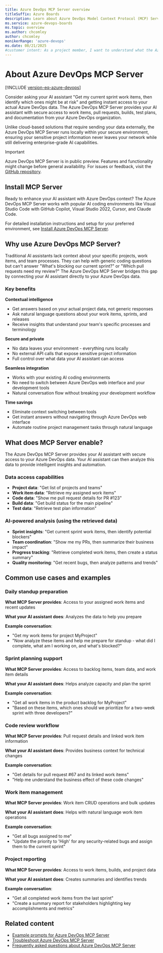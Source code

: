 ```yaml
---
title: Azure DevOps MCP Server overview
titleSuffix: Azure Boards
description: Learn about Azure DevOps Model Context Protocol (MCP) Server, which enhances your AI assistant with real-time Azure DevOps context for smarter, more accurate project insights and decision-making capabilities.
ms.service: azure-devops-boards
ms.topic: overview
ms.author: chcomley
author: chcomley
monikerRange: 'azure-devops'
ms.date: 08/21/2025
#customer intent: As a project member, I want to understand what the Azure DevOps MCP Server is and how it can enhance my AI assistant with real-time Azure DevOps context to improve my productivity and decision-making.
---
```


# About Azure DevOps MCP Server

[!INCLUDE [version-eq-azure-devops](../includes/version-eq-azure-devops.md)]

Consider asking your AI assistant "Get my current sprint work items, then identify which ones might be at risk" and getting instant access to your actual Azure DevOps data. The Azure DevOps MCP Server provides your AI assistant with secure access to work items, pull requests, builds, test plans, and documentation from your Azure DevOps organization.

Unlike cloud-based solutions that require sending your data externally, the Azure DevOps MCP Server runs locally within your secure environment, ensuring your sensitive project information never leaves your network while still delivering enterprise-grade AI capabilities.

> [!IMPORTANT]
> Azure DevOps MCP Server is in public preview. Features and functionality might change before general availability. For issues or feedback, visit the [GitHub repository](https://github.com/microsoft/azure-devops-mcp).

## Install MCP Server

Ready to enhance your AI assistant with Azure DevOps context? The Azure DevOps MCP Server works with popular AI coding environments like Visual Studio Code with GitHub Copilot, Visual Studio 2022, Cursor, and Claude Code.

For detailed installation instructions and setup for your preferred environment, see [Install Azure DevOps MCP Server](https://github.com/microsoft/azure-devops-mcp/blob/main/docs/GETTINGSTARTED.md).

## Why use Azure DevOps MCP Server?

Traditional AI assistants lack context about your specific projects, work items, and team processes. They can help with generic coding questions but can't answer "What's blocking our current sprint?" or "Which pull requests need my review?" The Azure DevOps MCP Server bridges this gap by connecting your AI assistant directly to your Azure DevOps data.

### Key benefits

**Contextual intelligence**
- Get answers based on your actual project data, not generic responses
- Ask natural language questions about your work items, sprints, and releases
- Receive insights that understand your team's specific processes and terminology

**Secure and private**
- No data leaves your environment - everything runs locally
- No external API calls that expose sensitive project information
- Full control over what data your AI assistant can access

**Seamless integration**
- Works with your existing AI coding environments
- No need to switch between Azure DevOps web interface and your development tools
- Natural conversation flow without breaking your development workflow

**Time savings**
- Eliminate context switching between tools
- Get instant answers without navigating through Azure DevOps web interface
- Automate routine project management tasks through natural language

## What does MCP Server enable?

The Azure DevOps MCP Server provides your AI assistant with secure access to your Azure DevOps data. Your AI assistant can then analyze this data to provide intelligent insights and automation.

### Data access capabilities
- **Project data**: "Get list of projects and teams"
- **Work item data**: "Retrieve my assigned work items"
- **Code data**: "Show me pull request details for PR #123"
- **Build data**: "Get build status for the main pipeline"
- **Test data**: "Retrieve test plan information"

### AI-powered analysis (using the retrieved data)
- **Sprint insights**: "Get current sprint work items, then identify potential blockers"
- **Team coordination**: "Show me my PRs, then summarize their business impact"
- **Progress tracking**: "Retrieve completed work items, then create a status summary"
- **Quality monitoring**: "Get recent bugs, then analyze patterns and trends"
## Common use cases and examples

### Daily standup preparation

**What MCP Server provides**: Access to your assigned work items and recent updates

**What your AI assistant does**: Analyzes the data to help you prepare

**Example conversation**:
- "Get my work items for project MyProject"
- "Now analyze these items and help me prepare for standup - what did I complete, what am I working on, and what's blocked?"

### Sprint planning support

**What MCP Server provides**: Access to backlog items, team data, and work item details

**What your AI assistant does**: Helps analyze capacity and plan the sprint

**Example conversation**:
- "Get all work items in the product backlog for MyProject"
- "Based on these items, which ones should we prioritize for a two-week sprint with three developers?"

### Code review workflow

**What MCP Server provides**: Pull request details and linked work item information

**What your AI assistant does**: Provides business context for technical changes

**Example conversation**:
- "Get details for pull request #67 and its linked work items"
- "Help me understand the business effect of these code changes"

### Work item management

**What MCP Server provides**: Work item CRUD operations and bulk updates

**What your AI assistant does**: Helps with natural language work item operations

**Example conversation**:
- "Get all bugs assigned to me"
- "Update the priority to 'High' for any security-related bugs and assign them to the current sprint"

### Project reporting

**What MCP Server provides**: Access to work items, builds, and project data

**What your AI assistant does**: Creates summaries and identifies trends

**Example conversation**:
- "Get all completed work items from the last sprint"
- "Create a summary report for stakeholders highlighting key accomplishments and metrics"

## Related content

- [Example prompts for Azure DevOps MCP Server](https://github.com/microsoft/azure-devops-mcp/blob/main/docs/EXAMPLES.md)
- [Troubleshoot Azure DevOps MCP Server](https://github.com/microsoft/azure-devops-mcp/blob/main/docs/TROUBLESHOOTING.md)
- [Frequently asked questions about Azure DevOps MCP Server](https://github.com/microsoft/azure-devops-mcp/blob/main/docs/FAQ.md)
